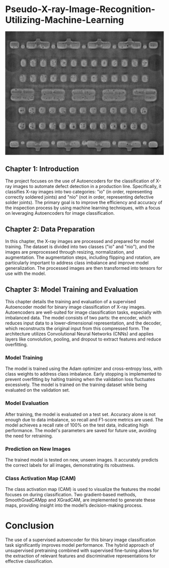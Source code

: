 # Pseudo-X-ray-Image-Recognition-Utilizing-Machine-Learning
![Sample Image](./niO_53.jpg)



## Chapter 1: Introduction
The project focuses on the use of Autoencoders for the classification of X-ray images to automate defect detection in a production line. Specifically, it classifies X-ray images into two categories: "io" (in order, representing correctly soldered joints) and "nio" (not in order, representing defective solder joints). The primary goal is to improve the efficiency and accuracy of the inspection process by using machine learning techniques, with a focus on leveraging Autoencoders for image classification.

## Chapter 2: Data Preparation
In this chapter, the X-ray images are processed and prepared for model training. The dataset is divided into two classes ("io" and "nio"), and the images are preprocessed through resizing, normalization, and augmentation. The augmentation steps, including flipping and rotation, are particularly important to address class imbalance and improve model generalization. The processed images are then transformed into tensors for use with the model.

## Chapter 3: Model Training and Evaluation
This chapter details the training and evaluation of a supervised Autoencoder model for binary image classification of X-ray images. Autoencoders are well-suited for image classification tasks, especially with imbalanced data. The model consists of two parts: the encoder, which reduces input data to a lower-dimensional representation, and the decoder, which reconstructs the original input from this compressed form. The architecture utilizes Convolutional Neural Networks (CNNs) and applies layers like convolution, pooling, and dropout to extract features and reduce overfitting.

### Model Training
The model is trained using the Adam optimizer and cross-entropy loss, with class weights to address class imbalance. Early stopping is implemented to prevent overfitting by halting training when the validation loss fluctuates excessively. The model is trained on the training dataset while being evaluated on the validation set.

### Model Evaluation
After training, the model is evaluated on a test set. Accuracy alone is not enough due to data imbalance, so recall and F1-score metrics are used. The model achieves a recall rate of 100% on the test data, indicating high performance. The model's parameters are saved for future use, avoiding the need for retraining.

### Prediction on New Images
The trained model is tested on new, unseen images. It accurately predicts the correct labels for all images, demonstrating its robustness.

### Class Activation Map (CAM)
The class activation map (CAM) is used to visualize the features the model focuses on during classification. Two gradient-based methods, SmoothGradCAMpp and XGradCAM, are implemented to generate these maps, providing insight into the model’s decision-making process.

# Conclusion
The use of a supervised autoencoder for this binary image classification task significantly improves model performance. The hybrid approach of unsupervised pretraining combined with supervised fine-tuning allows for the extraction of relevant features and discriminative representations for effective classification.
